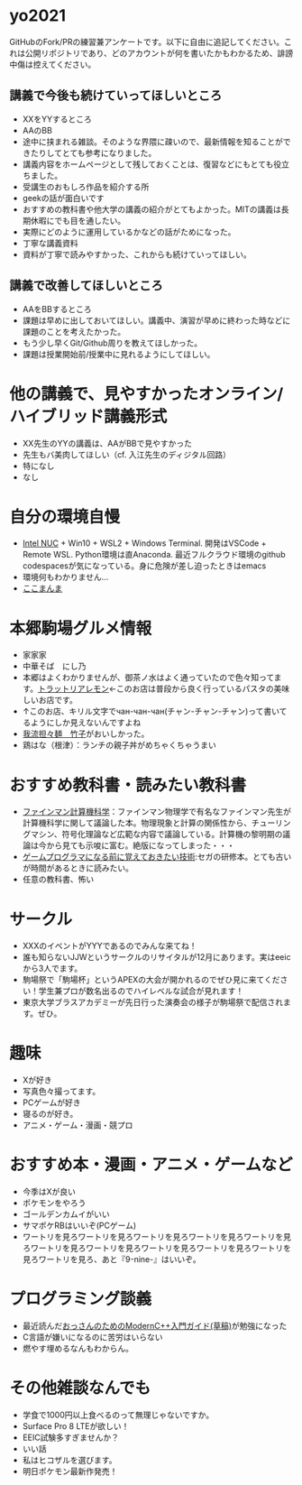 # yo2021

GitHubのFork/PRの練習兼アンケートです。以下に自由に追記してください。これは公開リポジトリであり、どのアカウントが何を書いたかもわかるため、誹謗中傷は控えてください。

## 講義で今後も続けていってほしいところ
- XXをYYするところ
- AAのBB
- 途中に挟まれる雑談。そのような界隈に疎いので、最新情報を知ることができたりしてとても参考になりました。
- 講義内容をホームページとして残しておくことは、復習などにもとても役立ちました。
- 受講生のおもしろ作品を紹介する所
- geekの話が面白いです
- おすすめの教科書や他大学の講義の紹介がとてもよかった。MITの講義は長期休暇にでも目を通したい。
- 実際にどのように運用しているかなどの話がためになった。
- 丁寧な講義資料
- 資料が丁寧で読みやすかった、これからも続けていってほしい。

## 講義で改善してほしいところ
- AAをBBするところ
- 課題は早めに出しておいてほしい。講義中、演習が早めに終わった時などに課題のことを考えたかった。
- もう少し早くGit/Github周りを教えてほしかった。
- 課題は授業開始前/授業中に見れるようにしてほしい。

# 他の講義で、見やすかったオンライン/ハイブリッド講義形式
- XX先生のYYの講義は、AAがBBで見やすかった
- 先生もバ美肉してほしい（cf. 入江先生のディジタル回路）
- 特になし
- なし

# 自分の環境自慢
- [Intel NUC](https://www.intel.co.jp/content/www/jp/ja/products/details/nuc.html) + Win10 + WSL2 + Windows Terminal. 開発はVSCode + Remote WSL. Python環境は直Anaconda. 最近フルクラウド環境のgithub codespacesが気になっている。身に危険が差し迫ったときはemacs
- 環境何もわかりません...
- [ここまんま](https://ntk-ta01.hatenablog.com/entry/2020/09/09/181155)

# 本郷駒場グルメ情報
- 家家家
- 中華そば　にし乃
- 本郷はよくわかりませんが、御茶ノ水はよく通っていたので色々知ってます。[トラットリアレモン](https://trattorialemon.jp)←このお店は普段から良く行っているパスタの美味しいお店です。
- ↑このお店、キリル文字でчан-чан-чан(チャン-チャン-チャン)って書いてるようにしか見えないんですよね
- [我流担々麺　竹子](https://tabelog.com/tokyo/A1310/A131004/13015463/)がおいしかった。
- 鶏はな（根津）：ランチの親子丼がめちゃくちゃうまい

# おすすめ教科書・読みたい教科書
- [ファインマン計算機科学](https://www.amazon.co.jp/%E3%83%95%E3%82%A1%E3%82%A4%E3%83%B3%E3%83%9E%E3%83%B3%E8%A8%88%E7%AE%97%E6%A9%9F%E7%A7%91%E5%AD%A6-%E5%8E%9F-%E5%BA%B7%E5%A4%AB/dp/4000059416)：ファインマン物理学で有名なファインマン先生が計算機科学に関して議論した本。物理現象と計算の関係性から、チューリングマシン、符号化理論など広範な内容で議論している。計算機の黎明期の議論は今から見ても示唆に富む。絶版になってしまった・・・
- [ゲームプログラマになる前に覚えておきたい技術](https://www.amazon.co.jp/%E3%82%B2%E3%83%BC%E3%83%A0%E3%83%97%E3%83%AD%E3%82%B0%E3%83%A9%E3%83%9E%E3%81%AB%E3%81%AA%E3%82%8B%E5%89%8D%E3%81%AB%E8%A6%9A%E3%81%88%E3%81%A6%E3%81%8A%E3%81%8D%E3%81%9F%E3%81%84%E6%8A%80%E8%A1%93-%E5%B9%B3%E5%B1%B1-%E5%B0%9A/dp/4798021180):セガの研修本。とても古いが時間があるときに読みたい。
- 任意の教科書、怖い

# サークル
- XXXのイベントがYYYであるのでみんな来てね！
- 誰も知らないJJWというサークルのリサイタルが12月にあります。実はeeicから3人でます。
- 駒場祭で「駒場杯」というAPEXの大会が開かれるのでぜひ見に来てください！学生兼プロが数名出るのでハイレベルな試合が見れます！
- 東京大学ブラスアカデミーが先日行った演奏会の様子が駒場祭で配信されます。ぜひ。

# 趣味
- Xが好き
- 写真色々撮ってます。
- PCゲームが好き
- 寝るのが好き。
- アニメ・ゲーム・漫画・競プロ


# おすすめ本・漫画・アニメ・ゲームなど
- 今季はXが良い
- ポケモンをやろう
- ゴールデンカムイがいい
- サマポケRBはいいぞ(PCゲーム)
- ワートリを見ろワートリを見ろワートリを見ろワートリを見ろワートリを見ろワートリを見ろワートリを見ろワートリを見ろワートリを見ろワートリを見ろワートリを見ろ、あと『9-nine-』はいいぞ。

# プログラミング談義
- 最近読んだ[おっさんのためのModernC++入門ガイド(草稿)](https://dec9ue.hatenablog.com/entry/2021/03/13/124818)が勉強になった
- C言語が嫌いになるのに苦労はいらない
- 燃やす埋めるなんもわからん。

# その他雑談なんでも
- 学食で1000円以上食べるのって無理じゃないですか。
- Surface Pro 8 LTEが欲しい！
- EEIC試験多すぎませんか？
- いい話
- 私はヒコザルを選びます。
- 明日ポケモン最新作発売！
